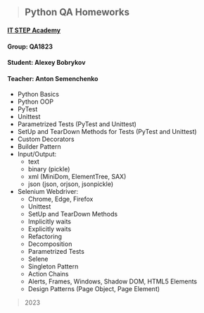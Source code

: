 >## Python QA Homeworks
#### [IT STEP Academy](https://itstep.by)
#### Group: QA1823
#### Student: Alexey Bobrykov
#### Teacher: Anton Semenchenko
- Python Basics
- Python OOP
- PyTest
- Unittest
- Parametrized Tests (PyTest and Unittest)
- SetUp and TearDown Methods for Tests (PyTest and Unittest)
- Custom Decorators
- Builder Pattern
- Input/Output: 
  - text
  - binary (pickle)
  - xml (MiniDom, ElementTree, SAX)
  - json (json, orjson, jsonpickle)
- Selenium Webdriver:
  - Chrome, Edge, Firefox
  - Unittest
  - SetUp and TearDown Methods
  - Implicitly waits
  - Explicitly waits
  - Refactoring
  - Decomposition
  - Parametrized Tests
  - Selene
  - Singleton Pattern
  - Action Chains
  - Alerts, Frames, Windows, Shadow DOM, HTML5 Elements
  - Design Patterns (Page Object, Page Element)
> 2023
